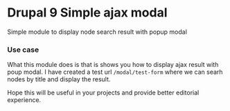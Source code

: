 # Drupal 9 Simple ajax modal

Simple module to display node search result with popup modal


### Use case

What this module does is that is shows you how to display ajax result with poup modal. I have created a test url `/modal/test-form` where we can searh nodes by title and display the result.

Hope this will be useful in your projects and provide better editorial experience.

